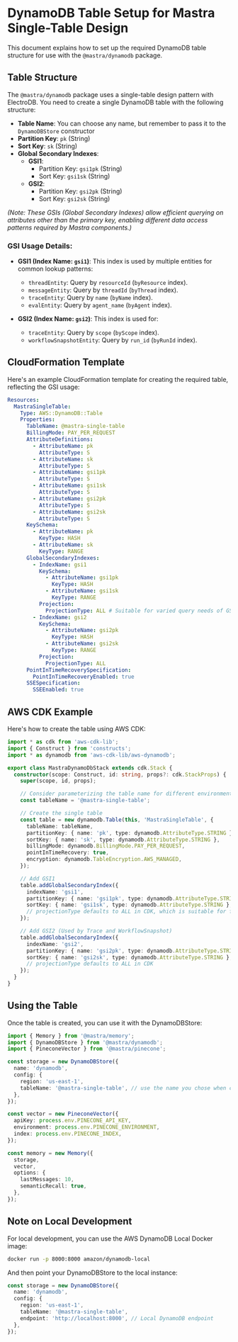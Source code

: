 # DynamoDB Table Setup for Mastra Single-Table Design

This document explains how to set up the required DynamoDB table structure for use with the `@mastra/dynamodb` package.

## Table Structure

The `@mastra/dynamodb` package uses a single-table design pattern with ElectroDB. You need to create a single DynamoDB table with the following structure:

- **Table Name**: You can choose any name, but remember to pass it to the `DynamoDBStore` constructor
- **Partition Key**: `pk` (String)
- **Sort Key**: `sk` (String)
- **Global Secondary Indexes**:
  - **GSI1**:
    - Partition Key: `gsi1pk` (String)
    - Sort Key: `gsi1sk` (String)
  - **GSI2**:
    - Partition Key: `gsi2pk` (String)
    - Sort Key: `gsi2sk` (String)

_(Note: These GSIs (Global Secondary Indexes) allow efficient querying on attributes other than the primary key, enabling different data access patterns required by Mastra components.)_

### GSI Usage Details:

- **GSI1 (Index Name: `gsi1`)**: This index is used by multiple entities for common lookup patterns:
  - `threadEntity`: Query by `resourceId` (`byResource` index).
  - `messageEntity`: Query by `threadId` (`byThread` index).
  - `traceEntity`: Query by `name` (`byName` index).
  - `evalEntity`: Query by `agent_name` (`byAgent` index).

- **GSI2 (Index Name: `gsi2`)**: This index is used for:
  - `traceEntity`: Query by `scope` (`byScope` index).
  - `workflowSnapshotEntity`: Query by `run_id` (`byRunId` index).

## CloudFormation Template

Here's an example CloudFormation template for creating the required table, reflecting the GSI usage:

```yaml
Resources:
  MastraSingleTable:
    Type: AWS::DynamoDB::Table
    Properties:
      TableName: @mastra-single-table
      BillingMode: PAY_PER_REQUEST
      AttributeDefinitions:
        - AttributeName: pk
          AttributeType: S
        - AttributeName: sk
          AttributeType: S
        - AttributeName: gsi1pk
          AttributeType: S
        - AttributeName: gsi1sk
          AttributeType: S
        - AttributeName: gsi2pk
          AttributeType: S
        - AttributeName: gsi2sk
          AttributeType: S
      KeySchema:
        - AttributeName: pk
          KeyType: HASH
        - AttributeName: sk
          KeyType: RANGE
      GlobalSecondaryIndexes:
        - IndexName: gsi1
          KeySchema:
            - AttributeName: gsi1pk
              KeyType: HASH
            - AttributeName: gsi1sk
              KeyType: RANGE
          Projection:
            ProjectionType: ALL # Suitable for varied query needs of GSI1
        - IndexName: gsi2
          KeySchema:
            - AttributeName: gsi2pk
              KeyType: HASH
            - AttributeName: gsi2sk
              KeyType: RANGE
          Projection:
            ProjectionType: ALL
      PointInTimeRecoverySpecification:
        PointInTimeRecoveryEnabled: true
      SSESpecification:
        SSEEnabled: true
```

## AWS CDK Example

Here's how to create the table using AWS CDK:

```typescript
import * as cdk from 'aws-cdk-lib';
import { Construct } from 'constructs';
import * as dynamodb from 'aws-cdk-lib/aws-dynamodb';

export class MastraDynamoDbStack extends cdk.Stack {
  constructor(scope: Construct, id: string, props?: cdk.StackProps) {
    super(scope, id, props);

    // Consider parameterizing the table name for different environments
    const tableName = '@mastra-single-table';

    // Create the single table
    const table = new dynamodb.Table(this, 'MastraSingleTable', {
      tableName: tableName,
      partitionKey: { name: 'pk', type: dynamodb.AttributeType.STRING },
      sortKey: { name: 'sk', type: dynamodb.AttributeType.STRING },
      billingMode: dynamodb.BillingMode.PAY_PER_REQUEST,
      pointInTimeRecovery: true,
      encryption: dynamodb.TableEncryption.AWS_MANAGED,
    });

    // Add GSI1
    table.addGlobalSecondaryIndex({
      indexName: 'gsi1',
      partitionKey: { name: 'gsi1pk', type: dynamodb.AttributeType.STRING },
      sortKey: { name: 'gsi1sk', type: dynamodb.AttributeType.STRING },
      // projectionType defaults to ALL in CDK, which is suitable for flexible querying but has cost implications.
    });

    // Add GSI2 (Used by Trace and WorkflowSnapshot)
    table.addGlobalSecondaryIndex({
      indexName: 'gsi2',
      partitionKey: { name: 'gsi2pk', type: dynamodb.AttributeType.STRING },
      sortKey: { name: 'gsi2sk', type: dynamodb.AttributeType.STRING },
      // projectionType defaults to ALL in CDK
    });
  }
}
```

## Using the Table

Once the table is created, you can use it with the DynamoDBStore:

```typescript
import { Memory } from '@mastra/memory';
import { DynamoDBStore } from '@mastra/dynamodb';
import { PineconeVector } from '@mastra/pinecone';

const storage = new DynamoDBStore({
  name: 'dynamodb',
  config: {
    region: 'us-east-1',
    tableName: '@mastra-single-table', // use the name you chose when creating the table
  },
});

const vector = new PineconeVector({
  apiKey: process.env.PINECONE_API_KEY,
  environment: process.env.PINECONE_ENVIRONMENT,
  index: process.env.PINECONE_INDEX,
});

const memory = new Memory({
  storage,
  vector,
  options: {
    lastMessages: 10,
    semanticRecall: true,
  },
});
```

## Note on Local Development

For local development, you can use the AWS DynamoDB Local Docker image:

```bash
docker run -p 8000:8000 amazon/dynamodb-local
```

And then point your DynamoDBStore to the local instance:

```typescript
const storage = new DynamoDBStore({
  name: 'dynamodb',
  config: {
    region: 'us-east-1',
    tableName: '@mastra-single-table',
    endpoint: 'http://localhost:8000', // Local DynamoDB endpoint
  },
});
```
